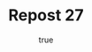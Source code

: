 ---
title: Repost 27
originalPost: https://francisrubio.antaresph.dev/writing/building-websites-with-vanilla/
sourceUrl: https://mstdn.party/@teacherbuknoy/109588727681128694#favorited-by-109382308295464471
type: like-of
dtPublished: 2022-12-29T16:40:55Z
author:
  name: "Simon R Jones"
  photo: https://webmention.io/avatar/files.mstdn.party/d8ad8bb387602ac0641fb3de111efbbbe6670741c581c835f51bad18482140e3.jpg
  url: https://mastodon.social/@simonrjones
---